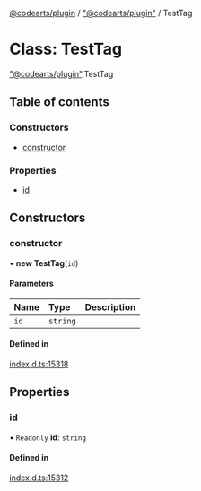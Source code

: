 [@codearts/plugin](../README.md) / ["@codearts/plugin"](../modules/_codearts_plugin_.md) / TestTag

# Class: TestTag

["@codearts/plugin"](../modules/_codearts_plugin_.md).TestTag

## Table of contents

### Constructors

- [constructor](codearts_plugin_.TestTag.md#constructor)

### Properties

- [id](codearts_plugin_.TestTag.md#id)

## Constructors

### constructor

• **new TestTag**(`id`)

#### Parameters

| Name | Type | Description |
| :------ | :------ | :------ |
| `id` | `string` |  |

#### Defined in

[index.d.ts:15318](https://github.com/huaweicloud/cloudide-plugin-api/blob/84e382d/index.d.ts#L15318)

## Properties

### id

• `Readonly` **id**: `string`

#### Defined in

[index.d.ts:15312](https://github.com/huaweicloud/cloudide-plugin-api/blob/84e382d/index.d.ts#L15312)
